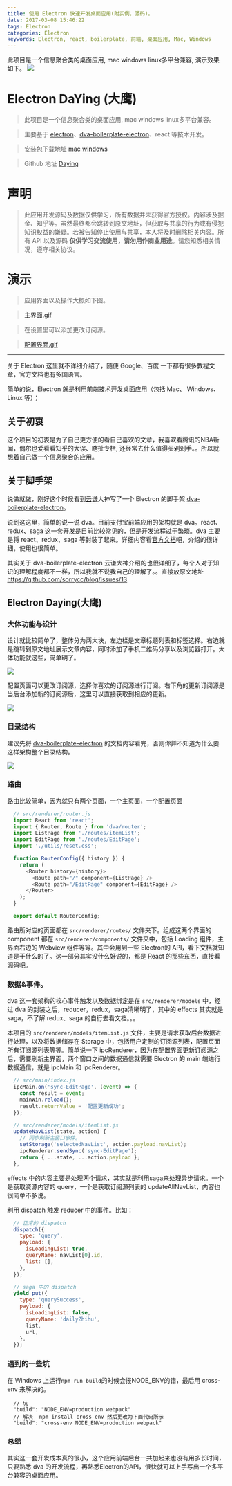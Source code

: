 ```yaml
---
title: 使用 Electron 快速开发桌面应用(附实例，源码)。
date: 2017-03-08 15:46:22
tags: Electron
categories: Electron
keywords: Electron, react, boilerplate, 前端, 桌面应用, Mac, Windows
---
```


此项目是一个信息聚合类的桌面应用, mac windows linux多平台兼容, 演示效果如下。
![](http://7xkj1z.com1.z0.glb.clouddn.com/daying_display1.gif)

<!--more-->

# Electron DaYing (大鹰)

> 此项目是一个信息聚合类的桌面应用, mac windows linux多平台兼容。

> 主要基于 [electron](https://github.com/electron/electron)、[dva-boilerplate-electron](https://github.com/sorrycc/dva-boilerplate-electron)、react 等技术开发。

> 安装包下载地址 [mac](https://github.com/emododododo/daying/releases/download/0.0.1/daying-mac.zip) [windows](https://github.com/emododododo/daying/releases/download/0.0.1/daying-windows.zip)

> Github 地址 [Daying](https://github.com/emododododo/daying)


# 声明

> 此应用开发源码及数据仅供学习，所有数据并未获得官方授权。内容涉及掘金、知乎等。虽然最终都会跳转到原文地址，但获取与共享的行为或有侵犯知识权益的嫌疑。若被告知停止使用与共享，本人将及时删除相关内容。所有 API 以及源码 **仅供学习交流使用，请勿用作商业用途**。请您知悉相关情况，遵守相关协议。

# 演示

> 应用界面以及操作大概如下图。

> [主界面.gif](http://7xkj1z.com1.z0.glb.clouddn.com/daying_display1.gif)

> 在设置里可以添加更改订阅源。

>[配置界面.gif](http://7xkj1z.com1.z0.glb.clouddn.com/daying_config.gif)

---

关于 Electron 这里就不详细介绍了，随便 Google、百度 一下都有很多教程文章，官方文档也有多国语言。

简单的说，Electron 就是利用前端技术开发桌面应用（包括 Mac、 Windows、Linux 等）；

## 关于初衷

这个项目的初衷是为了自己更方便的看自己喜欢的文章，我喜欢看腾讯的NBA新闻，偶尔也爱看看知乎的大误、瞎扯专栏, 还经常去什么值得买剁剁手。。所以就想着自己做一个信息聚合的应用。

## 关于脚手架

说做就做，刚好这个时候看到[云谦](https://github.com/sorrycc)大神写了一个 Electron 的脚手架 [dva-boilerplate-electron](https://github.com/sorrycc/dva-boilerplate-electron)。

说到这这里，简单的说一说 dva。目前支付宝前端应用的架构就是 dva。react、redux、saga 这一套开发是目前比较常见的，但是开发流程过于繁琐。dva 主要是将 react、redux、saga 等封装了起来。详细内容看[官方文档](https://github.com/dvajs/dva)吧，介绍的很详细，使用也很简单。

其实关于 dva-boilerplate-electron 云谦大神介绍的也很详细了，每个人对于知识的理解程度都不一样，所以我就不说我自己的理解了。。直接放原文地址 https://github.com/sorrycc/blog/issues/13

## Electron Daying(大鹰)

### 大体功能与设计
设计就比较简单了，整体分为两大块，左边栏是文章标题列表和标签选择。右边就是跳转到原文地址展示文章内容，同时添加了手机二维码分享以及浏览器打开。大体功能就这些，简单明了。

![](http://7xkj1z.com1.z0.glb.clouddn.com/daying_home.jpeg)

配置页面可以更改订阅源，选择你喜欢的订阅源进行订阅。右下角的更新订阅源是当后台添加新的订阅源后，这里可以直接获取到相应的更新。

![](http://7xkj1z.com1.z0.glb.clouddn.com/daying_config.jpeg)

### 目录结构

建议先将 [dva-boilerplate-electron](https://github.com/sorrycc/dva-boilerplate-electron) 的文档内容看完，否则你并不知道为什么要这样架构整个目录结构。

![](http://7xkj1z.com1.z0.glb.clouddn.com/daying_catalog.jpeg)

### 路由

路由比较简单，因为就只有两个页面，一个主页面，一个配置页面


```javascript
  // src/renderer/router.js
  import React from 'react';
  import { Router, Route } from 'dva/router';
  import ListPage from './routes/itemList';
  import EditPage from './routes/EditPage';
  import './utils/reset.css';

  function RouterConfig({ history }) {
    return (
      <Router history={history}>
        <Route path="/" component={ListPage} />
        <Route path="/EditPage" component={EditPage} />
      </Router>
    );
  }

  export default RouterConfig;
```


路由所对应的页面都在 ```src/renderer/routes/``` 文件夹下。组成这两个界面的 component 都在 ```src/renderer/components/``` 文件夹中，包括 Loading 组件，主界面右边的 Webview 组件等等。其中会用到一些 Electron的 API，看下文档就知道是干什么的了。这一部分其实没什么好说的，都是 React 的那些东西，直接看源码吧。
### 数据&事件。

dva 这一套架构的核心事件触发以及数据绑定是在 ```src/renderer/models``` 中，经过 dva 的封装之后，reducer，redux，saga清晰明了，其中的 effects 其实就是saga，不了解 redux、saga 的自行去看文档。。。

本项目的 ```src/renderer/models/itemList.js``` 文件，主要是请求获取后台数据进行处理，以及将数据储存在 Storage 中，包括用户定制的订阅源列表，配置页面所有订阅源列表等等。简单说一下 ipcRenderer，因为在配置界面更新订阅源之后，需要刷新主界面，两个窗口之间的数据通信就需要 Electron 的 main 端进行数据通信，就是 ipcMain 和 ipcRenderer。


```javascript
  // src/main/index.js
  ipcMain.on('sync-EditPage', (event) => {
    const result = event;
    mainWin.reload();
    result.returnValue = '配置更新成功';
  });

  // src/renderer/models/itemList.js
  updateNavList(state, action) {
    // 同步刷新主窗口事件。
    setStorage('selectedNavList', action.payload.navList);
    ipcRenderer.sendSync('sync-EditPage');
    return { ...state, ...action.payload };
  },
```

effects 中的内容主要是处理两个请求，其实就是利用saga来处理异步请求。一个是获取资源内容的 query，一个是获取订阅源列表的 updateAllNavList，内容也很简单不多说。

利用 dispatch 触发 reducer 中的事件。比如：


```javascript
  // 正常的 dispatch
  dispatch({
    type: 'query',
    payload: {
      isLoadingList: true,
      queryName: navList[0].id,
      list: [],
    },
  });

  // saga 中的 dispatch
  yield put({
    type: 'querySuccess',
    payload: {
      isLoadingList: false,
      queryName: 'dailyZhihu',
      list,
      url,
    },
  });
```

### 遇到的一些坑

在 Windows 上运行```npm run build```的时候会报NODE_ENV的错，最后用 cross-env 来解决的。

```
  // 坑
  "build": "NODE_ENV=production webpack"
  // 解决  npm install cross-env 然后更改为下面代码所示
  "build": "cross-env NODE_ENV=production webpack"
```


### 总结

其实这一套开发成本真的很小，这个应用前端后台一共加起来也没有用多长时间，只要熟悉 dva 的开发流程，再熟悉Electron的API，很快就可以上手写出一个多平台兼容的桌面应用。
